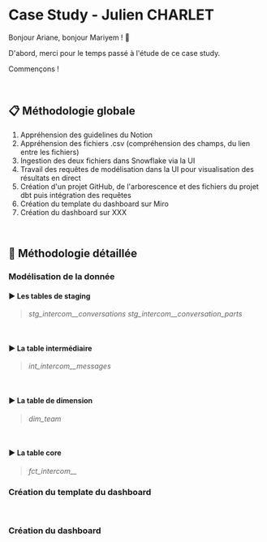 # Case Study - Julien CHARLET

Bonjour Ariane, bonjour Mariyem ! 👋

D'abord, merci pour le temps passé à l'étude de ce case study.

Commençons !

<br />

## 📋 Méthodologie globale
1. Appréhension des guidelines du Notion
2. Appréhension des fichiers .csv (compréhension des champs, du lien entre les fichiers)
3. Ingestion des deux fichiers dans Snowflake via la UI
4. Travail des requêtes de modélisation dans la UI pour visualisation des résultats en direct
5. Création d'un projet GitHub, de l'arborescence et des fichiers du projet dbt puis intégration des requêtes
6. Création du template du dashboard sur Miro
7. Création du dashboard sur XXX

<br />

## 🔎 Méthodologie détaillée

### Modélisation de la donnée
#### ▶ Les tables de staging
> *stg_intercom__conversations*
> *stg_intercom__conversation_parts*

<br />

#### ▶ La table intermédiaire
> *int_intercom__messages*

<br />

#### ▶ La table de dimension
> *dim_team*

<br />

#### ▶ La table core
> *fct_intercom__*

### Création du template du dashboard

<br />

### Création du dashboard
